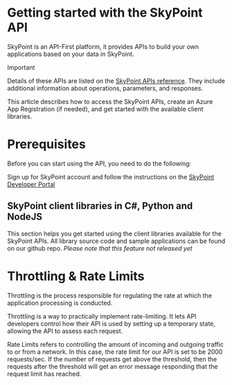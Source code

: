 # Getting started with the SkyPoint API

SkyPoint is an API-First platform, it provides APIs to build your own applications based on your data in SkyPoint.

> [!IMPORTANT]
> Details of these APIs are listed on the [SkyPoint APIs reference](https://skypointprodapim.developer.azure-api.net/). They include additional information about operations, parameters, and responses.

This article describes how to access the SkyPoint APIs, create an Azure App Registration (if needed), and get started with the available client libraries.

# Prerequisites

Before you can start using the API, you need to do the following:

Sign up for SkyPoint account and follow the instructions on the [SkyPoint Developer Portal](https://skypointprodapim.developer.azure-api.net/)

## SkyPoint client libraries in C#, Python and NodeJS

This section helps you get started using the client libraries available for the SkyPoint APIs. All library source code and sample applications can be found on our github repo. *Please note that this feature not released yet*

# Throttling & Rate Limits

Throttling is the process responsible for regulating the rate at which the application processing is conducted. 

Throttling is a way to practically implement rate-limiting. It lets API developers control how their API is used by setting up a temporary state, allowing the API to assess each request. 

Rate Limits refers to controlling the amount of incoming and outgoing traffic to or from a network. In this case, the rate limit for our API is set to be 2000 requests/sec. If the number of requests get above the threshold, then the requests after the threshold will get an error message responding that the request limit has reached.
